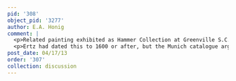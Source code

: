 ```yaml
---
pid: '308'
object_pid: '3277'
author: E.A. Honig
comment: |
  <p>Related painting exhibited as Hammer Collection at Greenville S.C., Bob Jones University, 1957 as Bril and Rottenhammer: copper, 25 x 34.</p>
  <p>Ertz had dated this to 1600 or after, but the Munich catalogue argues for an earlier date (1595-97), as had Schlichtenmaier on the basis of the Rottenhammer elements. I agree that the landscape seems very early but I don't see how the flowers could have been done in Rome/Milan or just after Jan returned to Antwerp. I am therefore using 1600 as a compromise date. The angels and flowers are clearly related to the Milan Winter Landscape with Angels Strewing Flowers, although the date of that is also disputed.</p>
post_date: 04/17/13
order: '307'
collection: discussion
---
```

